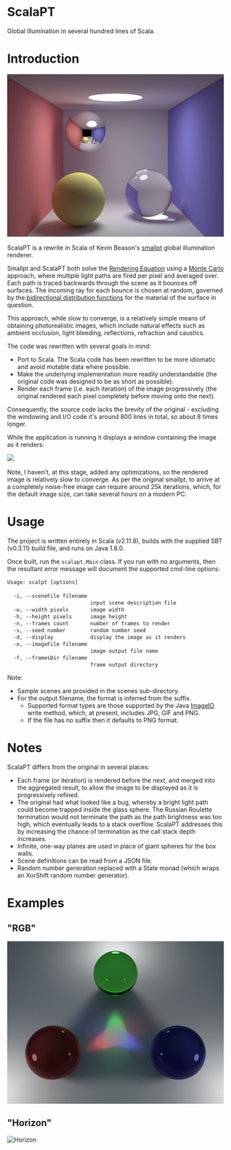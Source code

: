 ScalaPT
============

Global Illumination in several hundred lines of Scala.

# Introduction

![Screenshot](https://github.com/jon-hanson/ScalaPT/blob/master/examples/cornell2.png)

ScalaPT is a rewrite in Scala of Kevin Beason's [smallpt](http://www.kevinbeason.com/smallpt/) global illumination renderer.

Smallpt and ScalaPT both solve the [Rendering Equation](https://en.wikipedia.org/wiki/Rendering_equation)
using a [Monte Carlo](https://en.wikipedia.org/wiki/Monte_Carlo_method) approach,
where multiple light paths are fired per pixel and averaged over.
Each path is traced backwards through the scene as it bounces off surfaces.
The incoming ray for each bounce is chosen at random,
governed by the [bidirectional distribution functions](https://en.wikipedia.org/wiki/Bidirectional_scattering_distribution_function)
for the material of the surface in question.

This approach, while slow to converge,
is a relatively simple means of obtaining photorealistic images,
which include natural effects such as ambient occlusion, light bleeding,
reflections, refraction and caustics.

The code was rewritten with several goals in mind:

* Port to Scala. The Scala code has been rewritten to be more idiomatic and avoid mutable data where possible.
* Make the underlying implementation more readily understandable (the original code was designed to be as short as possible).
* Render each frame (i.e. each iteration) of the image progressively (the original rendered each pixel completely before moving onto the next).

Consequently, the source code lacks the brevity of the original - excluding the windowing and I/O code it's around 800 lines in total, so about 8 times longer.

While the application is running it displays a window containing the image as it renders:

<img src="https://github.com/jon-hanson/ScalaPT/blob/master/examples/screenshot.png" width="257"/>

Note, I haven't, at this stage, added any optimizations, so the rendered image is relatively slow to converge.
As per the original smallpt, to arrive at a completely noise-free image can require around 25k iterations,
which, for the default image size, can take several hours on a modern PC.

# Usage

The project is written entirely in Scala (v2.11.8), builds with the supplied SBT (v0.3.11) build file, and runs on Java 1.8.0.

Once built, run the `scalapt.Main` class.
If you run with no arguments, then the resultant error message will document the supported cmd-line options:
```
Usage: scalpt [options]

  -i, --sceneFile filename
                           input scene description file
  -w, --width pixels       image width
  -h, --height pixels      image height
  -n, --frames count       number of frames to render
  -s, --seed number        random number seed
  -d, --display            display the image as it renders
  -o, --imageFile filename
                           image output file name
  -f, --framesDir filename
                           frame output directory
```
Note:
* Sample scenes are provided in the scenes sub-directory.
* For the output filename, the format is inferred from the suffix.
  * Supported format types are those supported by the Java [ImageIO](https://docs.oracle.com/javase/8/docs/api/javax/imageio/ImageIO.html) write method,
which, at present, includes JPG, GIF and PNG.
  * If the file has no suffix then it defaults to PNG format.

# Notes

ScalaPT differs from the original in several places:

* Each frame (or iteration) is rendered before the next, and merged into the aggregated result, to allow the image to be displayed as it is progressively refined.
* The original had what looked like a bug, whereby a bright light path could become trapped inside the glass sphere. The Russian Roulette termination would not terminate the path as the path brightness was too high, which eventually leads to a stack overflow. ScalaPT addresses this by increasing the chance of termination as the call stack depth increases.
* Infinite, one-way planes are used in place of giant spheres for the box walls.
* Scene definitions can be read from a JSON file.
* Random number generation replaced with a State monad (which wraps an XorShift random number generator).

# Examples

## "RGB"

![RGB](https://github.com/jon-hanson/ScalaPT/blob/master/examples/rgb.png)

## "Horizon"

![Horizon](https://github.com/jon-hanson/ScalaPT/blob/master/examples/horizon.png)
